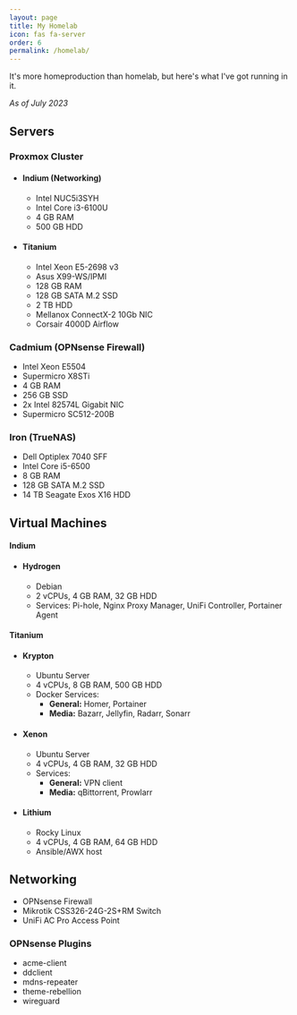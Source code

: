 ```yaml
---
layout: page
title: My Homelab
icon: fas fa-server
order: 6
permalink: /homelab/
---
```

It's more homeproduction than homelab, but here's what I've got running in it.

*As of July 2023*

## Servers

### **Proxmox Cluster**

- #### **Indium (Networking)**

	- Intel NUC5i3SYH
	- Intel Core i3-6100U
	- 4 GB RAM
	- 500 GB HDD

- #### **Titanium**

	- Intel Xeon E5-2698 v3
	- Asus X99-WS/IPMI
	- 128 GB RAM
	- 128 GB SATA M.2 SSD
	- 2 TB HDD
	- Mellanox ConnectX-2 10Gb NIC
	- Corsair 4000D Airflow

### **Cadmium (OPNsense Firewall)**

- Intel Xeon E5504
- Supermicro X8STi
- 4 GB RAM
- 256 GB SSD
- 2x Intel 82574L Gigabit NIC
- Supermicro SC512-200B

### **Iron (TrueNAS)**

- Dell Optiplex 7040 SFF
- Intel Core i5-6500
- 8 GB RAM
- 128 GB SATA M.2 SSD
- 14 TB Seagate Exos X16 HDD

## Virtual Machines

#### **Indium**

- #### Hydrogen
  - Debian
  - 2 vCPUs, 4 GB RAM, 32 GB HDD
  - Services: Pi-hole, Nginx Proxy Manager, UniFi Controller, Portainer Agent

#### **Titanium**

- #### Krypton
  - Ubuntu Server
  - 4 vCPUs, 8 GB RAM, 500 GB HDD
  - Docker Services:
    - **General:** Homer, Portainer
    - **Media:** Bazarr, Jellyfin, Radarr, Sonarr

- #### Xenon
  - Ubuntu Server
  - 4 vCPUs, 4 GB RAM, 32 GB HDD
  - Services:
    - **General:** VPN client
    - **Media:** qBittorrent, Prowlarr
  
- #### Lithium
  - Rocky Linux
  - 4 vCPUs, 4 GB RAM, 64 GB HDD
  - Ansible/AWX host


## Networking

- OPNsense Firewall
- Mikrotik CSS326-24G-2S+RM Switch
- UniFi AC Pro Access Point


### OPNsense Plugins

- acme-client
- ddclient
- mdns-repeater
- theme-rebellion
- wireguard
